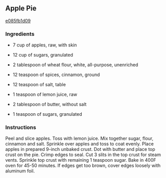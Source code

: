 ## Apple Pie

[e085fb1d09](http://www.food.com/recipe/apple-pie-254153)

### Ingredients

 - 7 cup of apples, raw, with skin

 - 12 cup of sugars, granulated

 - 2 tablespoon of wheat flour, white, all-purpose, unenriched

 - 12 teaspoon of spices, cinnamon, ground

 - 12 teaspoon of salt, table

 - 1 teaspoon of lemon juice, raw

 - 2 tablespoon of butter, without salt

 - 1 teaspoon of sugars, granulated

### Instructions

Peel and slice apples. Toss with lemon juice. Mix together sugar, flour, cinnamon and salt. Sprinkle over apples and toss to coat evenly. Place apples in prepared 9-inch unbaked crust. Dot with butter and place top crust on the pie. Crimp edges to seal. Cut 3 slits in the top crust for steam vents. Sprinkle top crust with remaining 1 teaspoon sugar. Bake in 400F oven for 45-50 minutes. If edges get too brown, cover edges loosely with aluminum foil.